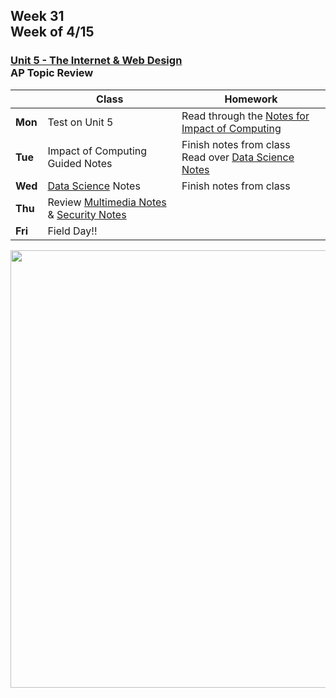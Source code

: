 ## Week 31 <br>Week of 4/15

### [Unit 5 - The Internet & Web Design](/apcsp/curriculum/7)<br>AP Topic Review

|         | Class | Homework |
| ------- | ----- | -------- |
| **Mon** |Test on Unit 5 |Read through the [Notes for Impact of Computing](/apcsp/curriculum/impact_of_computing/notes) |
| **Tue** |Impact of Computing Guided Notes |Finish notes from class<br>Read over [Data Science Notes](/apcsp/curriculum/data_science) |
| **Wed** |[Data Science](/apcsp/curriculum/data_science) Notes |Finish notes from class |
| **Thu** |Review [Multimedia Notes](/apcsp/curriculum/understanding_technology/multimedia/notes/) & [Security Notes](/apcsp/curriculum/understanding_technology/security/notes/) | |
| **Fri** |Field Day!! | |

<div style="text-align:center">
<img src="" alt="" width="700px">
</div>
